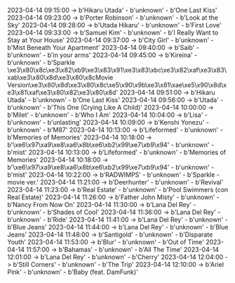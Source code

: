 2023-04-14 09:15:00 -> b'Hikaru Utada' - b'unknown' - b'One Last Kiss'
2023-04-14 09:23:00 -> b'Porter Robinson' - b'unknown' - b'Look at the Sky'
2023-04-14 09:28:00 -> b'Utada Hikaru' - b'unknown' - b'First Love'
2023-04-14 09:33:00 -> b'Samuel Kim' - b'unknown' - b'I Really Want to Stay at Your House'
2023-04-14 09:37:00 -> b'City Girl' - b'unknown' - b'Mist Beneath Your Apartment'
2023-04-14 09:40:00 -> b'Saib' - b'unknown' - b'in your arms'
2023-04-14 09:45:00 -> b'Kireina' - b'unknown' - b'Sparkle \xe3\x80\x8c\xe3\x82\xb9\xe3\x83\x91\xe3\x83\xbc\xe3\x82\xaf\xe3\x83\xab\xe3\x80\x8d\xe3\x80\x8cMovie Version\xe3\x80\x8d\xe3\x80\x8c\xe5\x90\x9b\xe3\x81\xae\xe5\x90\x8d\xe3\x81\xaf\xe3\x80\x82\xe3\x80\x8d'
2023-04-14 09:51:00 -> b'Hikaru Utada' - b'unknown' - b'One Last Kiss'
2023-04-14 09:56:00 -> b'Utada' - b'unknown' - b'This One (Crying Like A Child)'
2023-04-14 10:00:00 -> b'Milet' - b'unknown' - b'Who I Am'
2023-04-14 10:04:00 -> b'Lisa' - b'unknown' - b'unlasting'
2023-04-14 10:09:00 -> b'Kenshi Yonezu' - b'unknown' - b'M87'
2023-04-14 10:13:00 -> b'Lifeformed' - b'unknown' - b'Memories of Memories'
2023-04-14 10:18:00 -> b'\xe6\x97\xa9\xe8\xa6\x8b\xe6\xb2\x99\xe7\xb9\x94' - b'unknown' - b'mist'
2023-04-14 10:13:00 -> b'Lifeformed' - b'unknown' - b'Memories of Memories'
2023-04-14 10:18:00 -> b'\xe6\x97\xa9\xe8\xa6\x8b\xe6\xb2\x99\xe7\xb9\x94' - b'unknown' - b'mist'
2023-04-14 10:22:00 -> b'RADWIMPS' - b'unknown' - b'Sparkle - movie ver.'
2023-04-14 11:21:00 -> b'Deerhunter' - b'unknown' - b'Revival'
2023-04-14 11:23:00 -> b'Real Estate' - b'unknown' - b'Pool Swimmers (con Real Estate)'
2023-04-14 11:26:00 -> b'Father John Misty' - b'unknown' - b'Nancy From Now On'
2023-04-14 11:30:00 -> b'Lana Del Rey' - b'unknown' - b'Shades of Cool'
2023-04-14 11:36:00 -> b'Lana Del Rey' - b'unknown' - b'Ride'
2023-04-14 11:41:00 -> b'Lana Del Rey' - b'unknown' - b'Blue Jeans'
2023-04-14 11:44:00 -> b'Lana Del Rey' - b'unknown' - b'Blue Jeans'
2023-04-14 11:48:00 -> b'Santigold' - b'unknown' - b'Disparate Youth'
2023-04-14 11:53:00 -> b'Blur' - b'unknown' - b'Out of Time'
2023-04-14 11:57:00 -> b'Bahamas' - b'unknown' - b'All The Time'
2023-04-14 12:01:00 -> b'Lana Del Rey' - b'unknown' - b'Cherry'
2023-04-14 12:04:00 -> b'Still Corners' - b'unknown' - b'The Trip'
2023-04-14 12:10:00 -> b'Ariel Pink' - b'unknown' - b'Baby (feat. DamFunk)'
